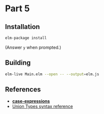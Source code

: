 Part 5
======

## Installation

```bash
elm-package install
```

(Answer `y` when prompted.)


## Building

```bash
elm-live Main.elm --open -- --output=elm.js
```

## References

* [**case-expressions**](http://elm-lang.org/docs/syntax#conditionals)
* [Union Types syntax reference](http://elm-lang.org/docs/syntax#union-types)
